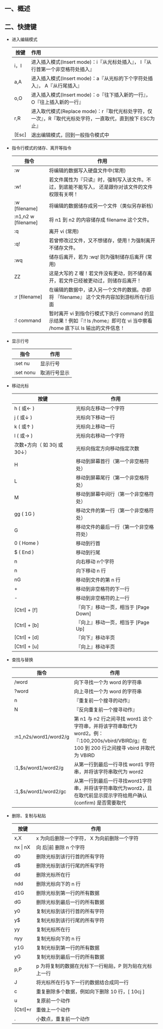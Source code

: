 ## 一、概述



## 二、快捷键

- 进入编辑模式

  | 按键  | 作用                                                         |
  | ----- | :----------------------------------------------------------- |
  | i，I  | 进入插入模式(Insert mode)：i『从光标处插入』， I『从行首第一个非空格符处插入』 |
  | a,A   | 进入插入模式(Insert mode)：a『从光标的下个字符处插入』， A『从行尾插入』 |
  | o,O   | 进入插入模式(Insert mode)：o『往下插入新的一行』， O『往上插入新的一行』 |
  | r,R   | 进入取代模式(Replace mode)：r『取代光标处字符，仅一次』，R『取代光标处字符，一直取代，直到按下 ESC为止』 |
  | [Esc] | 退出编辑模式，回到一般指令模式中                             |

- 指令行模式的储存、离开等指令

  | 指令                | 作用                                                         |
  | ------------------- | ------------------------------------------------------------ |
  | :w                  | 将编辑的数据写入硬盘文件中(常用)                             |
  | :w!                 | 若文件属性为『只读』时，强制写入该文件。不过，到底能不能写入， 还是跟你对该文件的文件权限有关啊！ |
  | :w [filename]       | 将编辑的数据储存成另一个文件（类似另存新档）                 |
  | :n1,n2 w [filename] | 将 n1 到 n2 的内容储存成 filename 这个文件。                 |
  | :q                  | 离开 vi (常用)                                               |
  | :q!                 | 若曾修改过文件，又不想储存，使用 ! 为强制离开不储存文件。    |
  | :wq                 | 储存后离开，若为 :wq! 则为强制储存后离开 (常用)              |
  | ZZ                  | 这是大写的 Z 喔！若文件没有更动，则不储存离开，若文件已经被更动过，则储存后离开！ |
  | :r [filename]       | 在编辑的数据中，读入另一个文件的数据。亦即将 『filename』 这个文件内容加到游标所在行后面 |
  | :! command          | 暂时离开 vi 到指令行模式下执行 command 的显示结果！例如『:! ls /home』即可在 vi 当中察看 /home 底下以 ls 输出的文件信息！ |

- 显示行号

  | 指令      | 作用         |
  | --------- | ------------ |
  | :set nu   | 显示行号     |
  | :set nonu | 取消行号显示 |

- 移动光标

  | 按键                        | 作用                                   |
  | --------------------------- | -------------------------------------- |
  | h ( 或← )                   | 光标向左移动一个字符                   |
  | j ( 或↓ )                   | 光标向下移动一行                       |
  | k ( 或↑ )                   | 光标向上移动一行                       |
  | l ( 或→ )                   | 光标向右移动一个字符                   |
  | 次数+方向（ 如 30j 或 30↓） | 光标向指定方向移动指定次数             |
  | H                           | 移动到屏幕首行（第一个非空格符处）     |
  | L                           | 移动到屏幕尾行（第一个非空格符处）     |
  | M                           | 移动到屏幕中间行（第一个非空格符处）   |
  | gg ( 1G )                   | 移动文件的第一行（第一个非空格符处）   |
  | G                           | 移动文件的最后一行（第一个非空格符处） |
  | 0 ( Home )                  | 移动到行首                             |
  | $ ( End )                   | 移动到行尾                             |
  | n<space>                    | 向右移动 n个字符                       |
  | n<Enter>                    | 向下移动 n 行                          |
  | nG                          | 移动到文件的第 n 行                    |
  | +                           | 移动到非空格符的下一行                 |
  | -                           | 移动到非空格符的上一行                 |
  | [Ctrl] + [f]                | 『向下』移动一页，相当于 [Page Down]   |
  | [Ctrl] + [b]                | 『向上』移动一页，相当于 [Page Up]     |
  | [Ctrl] + [d]                | 『向下』移动半页                       |
  | [Ctrl] + [u]                | 『向上』移动半页                       |

- 查找与替换

  | 指令                  | 作用                                                         |
  | --------------------- | ------------------------------------------------------------ |
  | /word                 | 向下寻找一个为 word 的字符串                                 |
  | ?word                 | 向上寻找一个为 word 的字符串                                 |
  | n                     | 『重复前一个搜寻的动作』                                     |
  | N                     | 『反向重复前一个搜寻动作』                                   |
  | :n1,n2s/word1/word2/g | 第 n1 与 n2 行之间寻找 word1 这个字符串，并将该字符串取代为 word2。例：『:100,200s/vbird/VBIRD/g』在 100 到 200 行之间搜寻 vbird 并取代为 VBIRD |
  | :1,$s/word1/word2/g   | 从第一行到最后一行寻找 word1 字符串，并将该字符串取代为 word2 |
  | :1,$s/word1/word2/gc  | 从第一行到最后一行寻找word1字符串，并将该字符串取代为word2，且在取代前显示提示字符给用户确认(confirm) 是否需要取代 |

- 删除、复制与粘贴

  | 按键     | 作用                                                   |
  | -------- | ------------------------------------------------------ |
  | x,X      | x 为向后删除一个字符， X 为向前删除一个字符            |
  | nx \| nX | 向 后\|前 删除 n 个字符                                |
  | d0       | 删除光标到该行行首的所有字符                           |
  | d$       | 删除光标到该行行尾的所有字符                           |
  | dd       | 删除光标所在行                                         |
  | ndd      | 删除光标向下的 n 行                                    |
  | d1G      | 删除光标到第一行的所有数据                             |
  | dG       | 删除光标到最后一行的所有数据                           |
  | y0       | 复制光标到该行行首的所有字符                           |
  | y$       | 复制光标到该行行尾的所有字符                           |
  | yy       | 复制光标所在行                                         |
  | nyy      | 复制光标向下的 n 行                                    |
  | y1G      | 复制光标到第一行的所有数据                             |
  | yG       | 复制光标到最后一行的所有数据                           |
  | p,P      | p 为将复制的数据在光标下一行粘贴，P 则为贴在光标上一行 |
  | J        | 将光标所在行与下一行的数据结合成同一行                 |
  | c        | 重复删除多个数据，例如向下删除 10 行，[ 10cj ]         |
  | u        | 复原前一个动作                                         |
  | [Ctrl]+r | 重做上一个动作                                         |
  | .        | 小数点，重复前一个动作                                 |

  